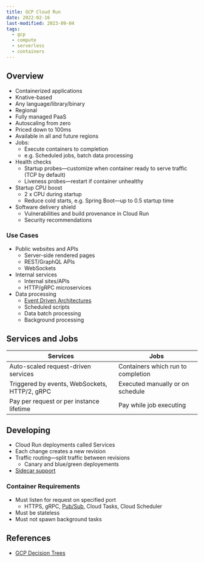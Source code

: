 ```yaml
---
title: GCP Cloud Run
date: 2022-02-16
last-modified: 2023-09-04
tags:
  - gcp
  - compute
  - serverless
  - containers
---
```


## Overview

- Containerized applications
- Knative-based
- Any language/library/binary
- Regional
- Fully managed PaaS
- Autoscaling from zero
- Priced down to 100ms
- Available in all and future regions
- Jobs:
	- Execute containers to completion
	- e.g. Scheduled jobs, batch data processing
- Health checks
	- Startup probes—customize when container ready to serve traffic (TCP by default)
	- Liveness probes—restart if container unhealthy
- Startup CPU boost
	- 2 x CPU during startup
	- Reduce cold starts, e.g. Spring Boot—up to 0.5 startup time
- Software delivery shield
	- Vulnerabilities and build provenance in Cloud Run
	- Security recommendations

### Use Cases

- Public websites and APIs
	- Server-side rendered pages
	- REST/GraphQL APIs
	- WebSockets
- Internal services
	- Internal sites/APIs
	- HTTP/gRPC microservices
- Data processing
	- [Event Driven Architectures](notes/Event%20Driven%20Architecture.md)
	- Scheduled scripts
	- Data batch processing
	- Background processing

## Services and Jobs

| Services                                      | Jobs                               |
| --------------------------------------------- | ---------------------------------- |
| Auto-scaled request-driven services           | Containers which run to completion |
| Triggered by events, WebSockets, HTTP/2, gRPC | Executed manually or on schedule   |
| Pay per request or per instance lifetime      | Pay while job executing            |

## Developing

- Cloud Run deployments called Services
- Each change creates a new revision
- Traffic routing—split traffic between revisions
	- Canary and blue/green deployements
- [Sidecar support](notes/GCP%20Cloud%20Run%20Sidecars.md)

### Container Requirements

- Must listen for request on specified port
	- HTTPS, gRPC, [Pub/Sub](notes/GCP%20Pub%20Sub.md), Cloud Tasks, Cloud Scheduler
- Must be stateless
- Must not spawn background tasks

## References

- [GCP Decision Trees](notes/moc/GCP%20Decision%20Trees.md)
